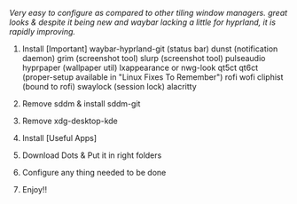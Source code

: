 *Very easy to configure as compared to other tiling window managers.
great looks & despite it being new and waybar lacking a little for hyprland, it is rapidly improving.*

1. Install [Important]
waybar-hyprland-git (status bar)
dunst (notification daemon)
grim (screenshot tool)
slurp (screenshot tool)
pulseaudio
hyprpaper (wallpaper util)
lxappearance or nwg-look
qt5ct
qt6ct (proper-setup available in "Linux Fixes To Remember")
rofi
wofi
cliphist (bound to rofi)
swaylock (session lock)
alacritty

2. Remove sddm & install sddm-git
3. Remove xdg-desktop-kde
4. Install [Useful Apps]
5. Download Dots & Put it in right folders
6. Configure any thing needed to be done
7. Enjoy!!


